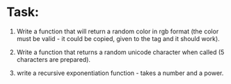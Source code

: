 # Task:
1. Write a function that will return a random color in rgb format (the color must be valid - it could be copied, given to the tag and it should work).

2. Write a function that returns a random unicode character when called (5 characters are prepared).

3. write a recursive exponentiation function - takes a number and a power.
